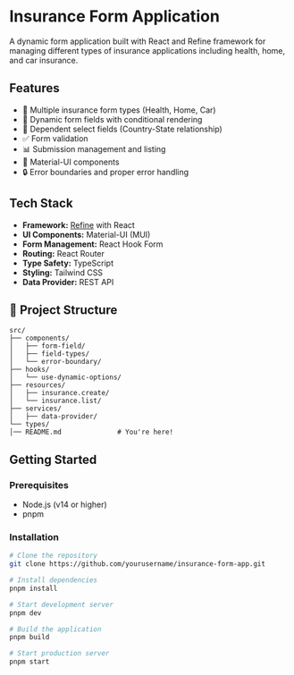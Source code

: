 # Insurance Form Application

A dynamic form application built with React and Refine framework for managing different types of insurance applications including health, home, and car insurance.

## Features

- 🏥 Multiple insurance form types (Health, Home, Car)
- 📝 Dynamic form fields with conditional rendering
- 🔄 Dependent select fields (Country-State relationship)
- ✅ Form validation
- 📊 Submission management and listing
- 🎨 Material-UI components
- 🔒 Error boundaries and proper error handling

## Tech Stack

- **Framework:** [Refine](https://refine.dev/) with React
- **UI Components:** Material-UI (MUI)
- **Form Management:** React Hook Form
- **Routing:** React Router
- **Type Safety:** TypeScript
- **Styling:** Tailwind CSS
- **Data Provider:** REST API

## **📂 Project Structure**
```
src/
├── components/
│   ├── form-field/
│   ├── field-types/
│   └── error-boundary/
├── hooks/
│   └── use-dynamic-options/
├── resources/
│   ├── insurance.create/
│   └── insurance.list/
├── services/
│   ├── data-provider/
└── types/
│── README.md              # You're here!
```

## Getting Started

### Prerequisites

- Node.js (v14 or higher)
- pnpm

### Installation

```bash
# Clone the repository
git clone https://github.com/yourusername/insurance-form-app.git

# Install dependencies
pnpm install

# Start development server
pnpm dev

# Build the application
pnpm build

# Start production server
pnpm start
```